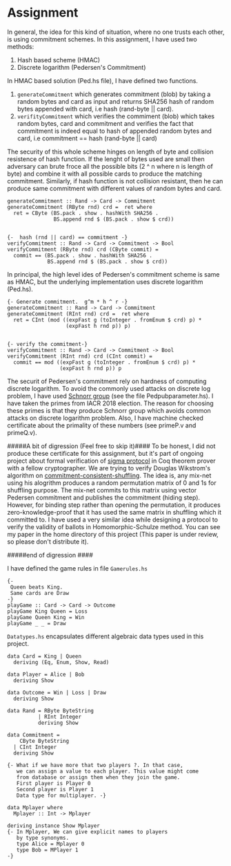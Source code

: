 # Assignment
In general, the idea for this kind of situation, where no one trusts 
each other, is using commitment schemes. In this assignment, I have 
used two methods: 

1. Hash based scheme (HMAC)
2. Discrete logarithm (Pedersen's Commitment)

In HMAC based solution (Ped.hs file), I have defined two functions. 

1. ```generateCommitment``` which generates commitment (blob) by taking a 
   random bytes and card as input and returns SHA256 hash of random 
   bytes appended with card, i.e hash (rand-byte || card).
2. ```verifityCommitment``` which verifies the commiment (blob) which
   takes random bytes, card and commitment and verifies the fact 
   that commitment is indeed equal to hash of appended random bytes and 
   card, i.e commitment == hash (rand-byte || card)
   
The security of this whole scheme hinges on length of byte and collision resistence of hash function. If the lenght of bytes used are small 
then adversary
can brute froce all the possible bits (2 ^ n where n is length of byte) and 
combine it with all possible cards to produce the matching commitment. Similarly,  if hash function is not collision resistant, then he can 
produce same commitment with different values of random bytes and card.


```
generateCommitment :: Rand -> Card -> Commitment
generateCommitment (RByte rnd) crd =  ret where
  ret = CByte (BS.pack . show . hashWith SHA256 . 
               BS.append rnd $ (BS.pack . show $ crd))


{-  hash (rnd || card) == commitment -}
verifyCommitment :: Rand -> Card -> Commitment -> Bool
verifyCommitment (RByte rnd) crd (CByte commit) = 
  commit == (BS.pack . show . hashWith SHA256 . 
             BS.append rnd $ (BS.pack . show $ crd))     

```

In principal, the high level ides of Pedersen's commitment scheme 
is same as HMAC, but the underlying implementation uses 
discrete logarithm (Ped.hs). 

```
{- Generate commitment.  g^m * h ^ r -}
generateCommitment :: Rand -> Card -> Commitment
generateCommitment (RInt rnd) crd =  ret where
  ret = CInt (mod ((expFast g (toInteger . fromEnum $ crd) p) *
                   (expFast h rnd p)) p) 


{- verify the commitment-}
verifyCommitment :: Rand -> Card -> Commitment -> Bool
verifyCommitment (RInt rnd) crd (CInt commit) = 
  commit == mod ((expFast g (toInteger . fromEnum $ crd) p) *  
                 (expFast h rnd p)) p 
```

The securit of Pedersen's commitment rely on hardness of computing discrete 
logarithm. To avoid the commonly used attacks on discrete log problem, I have
used [Schnorr group](https://en.wikipedia.org/wiki/Schnorr_group) (see the file 
Pedpubparameter.hs). I have taken the primes from IACR 2018 election. The reason
for choosing these primes is that they produce Schnorr group which avoids 
common attacks on discrete logarithm problem. Also, I have machine 
checked certificate 
about the primality of these numbers (see primeP.v and primeQ.v).

#####A bit of digression (Feel free to skip it)####
To be honest, I did not produce these certificate for this assignment, 
but it's part of ongoing 
project about formal verification of [sigma protocol](https://en.wikipedia.org/wiki/Proof_of_knowledge#Sigma_protocols) in Coq theorem prover with a fellow 
cryptographer. We are trying to verify Douglas Wikstrom's algorithm on 
[commitment-consistent-shuffling](https://eprint.iacr.org/2011/168.pdf). 
The idea is, any mix-net using his alogrithm 
produces a random permutation matrix of 0 and 1s 
for shuffling purpose. The mix-net commits to this matrix using 
vector Pedersen commitment and publishes the commitment (hiding step).
However, for binding step rather than opening the permutation, it produces 
zero-knowledge-proof that it has used the same matrix in shuffling 
which it committed to. I have used a very similar idea while designing
a protocol to verify the validity of ballots in Homomorphic-Schulze method. 
You can see my paper in the home directory of this project (This paper is 
under review, so please don't distribute it).

#####end  of digression ####


I have defined the game rules in file ```Gamerules.hs```

```
{- 
 Queen beats King. 
 Same cards are Draw 
-}
playGame :: Card -> Card -> Outcome
playGame King Queen = Loss
playGame Queen King = Win
playGame _ _ = Draw
```


```Datatypes.hs``` encapsulates different algebraic data types used in this
project. 

```
data Card = King | Queen
  deriving (Eq, Enum, Show, Read)

data Player = Alice | Bob
  deriving Show

data Outcome = Win | Loss | Draw 
  deriving Show

data Rand = RByte ByteString 
          | RInt Integer 
          deriving Show

data Commitment = 
    CByte ByteString 
  | CInt Integer
  deriving Show

{- What if we have more that two players ?. In that case,
   we can assign a value to each player. This value might come
   from database or assign them when they join the game.
   First player is Player 0
   Second player is Player 1
   Data type for multiplayer. -}

data Mplayer where
  Mplayer :: Int -> Mplayer

deriving instance Show Mplayer
{- In Mplayer, We can give explicit names to players
   by type synonyms.
   type Alice = Mplayer 0
   type Bob = MPlayer 1
-}
```

